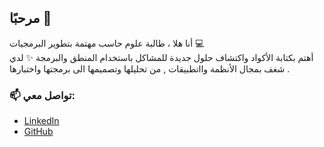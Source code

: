 ## مرحبًا 👋

أنا هلا ، طالبة علوم حاسب مهتمة بتطوير البرمجيات 💻  
أهتم بكتابة الأكواد واكتشاف حلول جديدة للمشاكل باستخدام المنطق والبرمجة ✨
لدي شغف بمجال الأنظمة وااتطبيقات , من تحليلها وتصميمها الى برمجتها واختبارها .

### 📫 تواصل معي:
- [LinkedIn](https://www.linkedin.com/in/hala-ab-1b9a50330)
- [GitHub](https://github.com/hala251)
